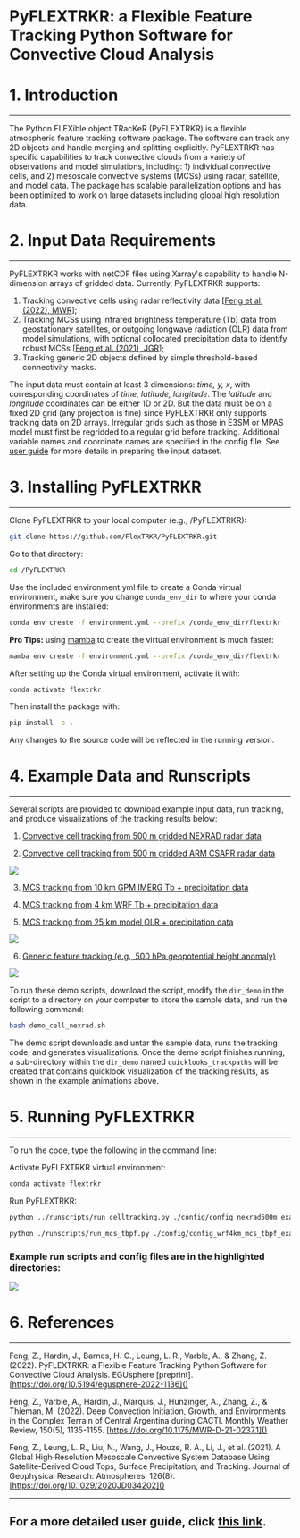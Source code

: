 # **PyFLEXTRKR: a Flexible Feature Tracking Python Software for Convective Cloud Analysis**

# **1. Introduction**

---
The Python FLEXible object TRacKeR (PyFLEXTRKR) is a flexible atmospheric feature tracking software package. The software can track any 2D objects and handle merging and splitting explicitly. PyFLEXTRKR has specific capabilities to track convective clouds from a variety of observations and model simulations, including: 1) individual convective cells, and 2) mesoscale convective systems (MCSs) using radar, satellite, and model data. The package has scalable parallelization options and has been optimized to work on large datasets including global high resolution data.

# **2. Input Data Requirements**

---
PyFLEXTRKR works with netCDF files using Xarray's capability to handle N-dimension arrays of gridded data. Currently, PyFLEXTRKR supports: 

1. Tracking convective cells using radar reflectivity data [[Feng et al. (2022), MWR](https://doi.org/10.1175/MWR-D-21-0237.1)]; 
2. Tracking MCSs using infrared brightness temperature (Tb) data from geostationary satellites, or outgoing longwave radiation (OLR) data from model simulations, with optional collocated precipitation data to identify robust MCSs [[Feng et al. (2021), JGR](https://doi.org/10.1029/2020JD034202)]; 
3. Tracking generic 2D objects defined by simple threshold-based connectivity masks.

The input data must contain at least 3 dimensions: *time, y, x*, with corresponding coordinates of *time, latitude, longitude*. The *latitude* and *longitude* coordinates can  be either 1D or 2D. But the data must be on a fixed 2D grid (any projection is fine) since PyFLEXTRKR only supports tracking data on 2D arrays. Irregular grids such as those in E3SM or MPAS model must first be regridded to a regular grid before tracking. Additional variable names and coordinate names are specified in the config file. See [user guide](https://github.com/FlexTRKR/PyFLEXTRKR/blob/main/UserGuide.md) for more details in preparing the input dataset.

# **3. Installing PyFLEXTRKR**

---
Clone PyFLEXTRKR to your local computer (e.g., /PyFLEXTRKR):

```bash
git clone https://github.com/FlexTRKR/PyFLEXTRKR.git
```

Go to that directory:

```bash
cd /PyFLEXTRKR
```

Use the included environment.yml file to create a Conda virtual environment, make sure you change `conda_env_dir` to where your conda environments are installed:

```bash
conda env create -f environment.yml --prefix /conda_env_dir/flextrkr
```

**Pro Tips:** using [mamba](https://anaconda.org/conda-forge/mamba) to create the virtual environment is much faster:

```bash
mamba env create -f environment.yml --prefix /conda_env_dir/flextrkr
```

After setting up the Conda virtual environment, activate it with:

```bash
conda activate flextrkr
```

Then install the package with:

```bash
pip install -e .
```

Any changes to the source code will be reflected in the running version.  

# **4. Example Data and Runscripts**

---
Several scripts are provided to download example input data, run tracking, and produce visualizations of the tracking results below:

1. [Convective cell tracking from 500 m gridded NEXRAD radar data](https://github.com/FlexTRKR/PyFLEXTRKR/blob/main/config/demo_cell_nexrad.sh)

2. [Convective cell tracking from 500 m gridded ARM CSAPR radar data](https://github.com/FlexTRKR/PyFLEXTRKR/blob/main/config/demo_cell_csapr.sh)

![](https://portal.nersc.gov/project/m1867/PyFLEXTRKR/figures/nexrad_celltracking_animation_small.gif)

3. [MCS tracking from 10 km GPM IMERG Tb + precipitation data](https://github.com/FlexTRKR/PyFLEXTRKR/blob/main/config/demo_mcs_imerg.sh)

4. [MCS tracking from 4 km WRF Tb + precipitation data](https://github.com/FlexTRKR/PyFLEXTRKR/blob/main/config/demo_mcs_wrf.sh)

5. [MCS tracking from 25 km model OLR + precipitation data](https://github.com/FlexTRKR/PyFLEXTRKR/blob/main/config/demo_mcs_model25km.sh)

![](https://portal.nersc.gov/project/m1867/PyFLEXTRKR/figures/imerg_mcstracking_animation_small.gif)

6. [Generic feature tracking (e.g., 500 hPa geopotential height anomaly)](https://github.com/FlexTRKR/PyFLEXTRKR/blob/main/config/demo_generic_tracking.sh)

![](https://portal.nersc.gov/project/m1867/PyFLEXTRKR/figures/z500_tracking_animation_small.gif)

To run these demo scripts, download the script, modify the `dir_demo` in the script to a directory on your computer to store the sample data, and run the following command:


```bash
bash demo_cell_nexrad.sh
```

The demo script downloads and untar the sample data, runs the tracking code, and generates visualizations. Once the demo script finishes running, a sub-directory within the `dir_demo` named `quicklooks_trackpaths` will be created that contains quicklook visualization of the tracking results, as shown in the example animations above.


# **5. Running PyFLEXTRKR**

---

To run the code, type the following in the command line:

Activate PyFLEXTRKR virtual environment:

```bash
conda activate flextrkr
```

Run PyFLEXTRKR:

```bash
python ../runscripts/run_celltracking.py ./config/config_nexrad500m_example.yml
```

```bash
python ./runscripts/run_mcs_tbpf.py ./config/config_wrf4km_mcs_tbpf_example.yml
```

### **Example run scripts and config files are in the highlighted directories:**
![](https://portal.nersc.gov/project/m1867/PyFLEXTRKR/figures/run_command_explanation.png)


# **6. References**

---

Feng, Z., Hardin, J., Barnes, H. C., Leung, L. R., Varble, A., & Zhang, Z. (2022). PyFLEXTRKR: a Flexible Feature Tracking Python Software for Convective Cloud Analysis. EGUsphere [preprint]. [https://doi.org/10.5194/egusphere-2022-1136]()

Feng, Z., Varble, A., Hardin, J., Marquis, J., Hunzinger, A., Zhang, Z., & Thieman, M. (2022). Deep Convection Initiation, Growth, and Environments in the Complex Terrain of Central Argentina during CACTI. Monthly Weather Review, 150(5), 1135-1155. [https://doi.org/10.1175/MWR-D-21-0237.1]()

Feng, Z., Leung, L. R., Liu, N., Wang, J., Houze, R. A., Li, J., et al. (2021). A Global High‐Resolution Mesoscale Convective System Database Using Satellite‐Derived Cloud Tops, Surface Precipitation, and Tracking. Journal of Geophysical Research: Atmospheres, 126(8). [https://doi.org/10.1029/2020JD034202]()

---

## For a more detailed user guide, click [this link](https://github.com/FlexTRKR/PyFLEXTRKR/blob/main/UserGuide.md).